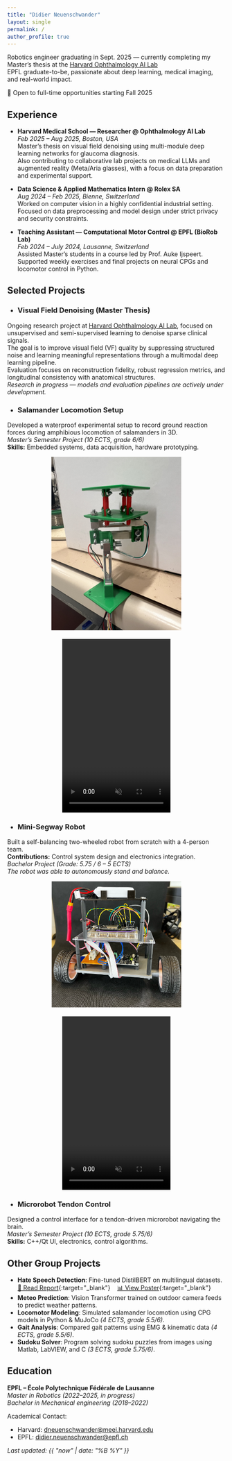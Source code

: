 ```yaml
---
title: "Didier Neuenschwander"
layout: single
permalink: /
author_profile: true
---
```


Robotics engineer graduating in Sept. 2025 — currently completing my Master’s thesis at the [Harvard Ophthalmology AI Lab](https://ophai.hms.harvard.edu/)  
EPFL graduate-to-be, passionate about deep learning, medical imaging, and real-world impact.

💼 Open to full-time opportunities starting Fall 2025


##  Experience

- **Harvard Medical School — Researcher @ Ophthalmology AI Lab**  
  *Feb 2025 – Aug 2025, Boston, USA*  
  Master’s thesis on visual field denoising using multi-module deep learning networks for glaucoma diagnosis.  
  Also contributing to collaborative lab projects on medical LLMs and augmented reality (Meta/Aria glasses), with a focus on data preparation and experimental support.

- **Data Science & Applied Mathematics Intern @ Rolex SA**  
  *Aug 2024 – Feb 2025, Bienne, Switzerland*  
  Worked on computer vision in a highly confidential industrial setting.  
  Focused on data preprocessing and model design under strict privacy and security constraints.

- **Teaching Assistant — Computational Motor Control @ EPFL (BioRob Lab)**  
  *Feb 2024 – July 2024, Lausanne, Switzerland*  
  Assisted Master’s students in a course led by Prof. Auke Ijspeert.  
  Supported weekly exercises and final projects on neural CPGs and locomotor control in Python.





## Selected Projects

- ### Visual Field Denoising (Master Thesis)  
Ongoing research project at [Harvard Ophthalmology AI Lab](https://ophai.hms.harvard.edu/), focused on unsupervised and semi-supervised learning to denoise sparse clinical signals.  \
The goal is to improve visual field (VF) quality by suppressing structured noise and learning meaningful representations through a multimodal deep learning pipeline.  \
Evaluation focuses on reconstruction fidelity, robust regression metrics, and longitudinal consistency with anatomical structures.  \
*Research in progress — models and evaluation pipelines are actively under development.*




- ### Salamander Locomotion Setup  
Developed a waterproof experimental setup to record ground reaction forces during amphibious locomotion of salamanders in 3D.  
*Master’s Semester Project (10 ECTS, grade 6/6)*  
**Skills:** Embedded systems, data acquisition, hardware prototyping.
<div style="display: flex; justify-content: center; gap: 20px; align-items: center; flex-wrap: wrap;">
  <img src="/assets/images/pds_biorob.jpg" alt="Salamander setup" width="300"/>
  <video width="250" height="400" autoplay muted loop playsinline>
    <source src="/assets/images/salamander_demo.mp4" type="video/mp4">
    Your browser does not support the video tag.
  </video>
</div>




- ### Mini-Segway Robot
Built a self-balancing two-wheeled robot from scratch with a 4-person team.  
**Contributions:** Control system design and electronics integration.  
*Bachelor Project (Grade: 5.75 / 6 – 5 ECTS)*  
*The robot was able to autonomously stand and balance.*


<div style="display: flex; justify-content: center; gap: 20px; align-items: center; flex-wrap: wrap;">
  <img src="/assets/images/segway_complete.jpg" alt="Mini Segway robot" width="300"/>
  <video width="250" height="400" autoplay muted loop playsinline>
    <source src="/assets/images/segway_video.mp4" type="video/mp4">
    Your browser does not support the video tag.
  </video>
</div>

- ### Microrobot Tendon Control  
Designed a control interface for a tendon-driven microrobot navigating the brain.  
*Master’s Semester Project (10 ECTS, grade 5.75/6)*  
**Skills:** C++/Qt UI, electronics, control algorithms.


##  Other Group Projects
- **Hate Speech Detection**: Fine-tuned DistilBERT on multilingual datasets.  
  [📄 Read Report](/assets/files/EE559_Group_27_Mini_Project.pdf){:target="_blank"} &nbsp;&nbsp; [📊 View Poster](/assets/files/EE559_poster_group_27.pptx){:target="_blank"}
- **Meteo Prediction**: Vision Transformer trained on outdoor camera feeds to predict weather patterns.
- **Locomotor Modeling**: Simulated salamander locomotion using CPG models in Python & MuJoCo *(4 ECTS, grade 5.5/6)*.
- **Gait Analysis**: Compared gait patterns using EMG & kinematic data *(4 ECTS, grade 5.5/6)*.
- **Sudoku Solver**: Program solving sudoku puzzles from images using Matlab, LabVIEW, and C *(3 ECTS, grade 5.75/6)*.



##  Education

**EPFL – École Polytechnique Fédérale de Lausanne**  
*Master in Robotics (2022–2025, in progress)*  
*Bachelor in Mechanical engineering (2018–2022)*


Academical Contact:  
- Harvard: [dneuenschwander@meei.harvard.edu](mailto:dneuenschwander@meei.harvard.edu)  
- EPFL: [didier.neuenschwander@epfl.ch](mailto:didier.neuenschwander@epfl.ch)

_Last updated: {{ "now" | date: "%B %Y" }}_
